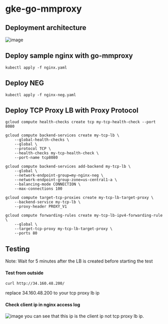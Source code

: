 # gke-go-mmproxy

## Deployment architecture
![image](https://user-images.githubusercontent.com/8756642/233600351-1b1f0721-8387-4170-9cb6-e1c490f4d050.png)


## Deploy sample nginx with go-mmproxy
```
kubectl apply -f nginx.yaml
```

## Deploy NEG
```
kubectl apply -f nginx-neg.yaml
```

## Deploy TCP Proxy LB with Proxy Protocol
```
gcloud compute health-checks create tcp my-tcp-health-check --port 8080

gcloud compute backend-services create my-tcp-lb \
    --global-health-checks \
    --global \
    --protocol TCP \
    --health-checks my-tcp-health-check \
    --port-name tcp8080

gcloud compute backend-services add-backend my-tcp-lb \
    --global \
    --network-endpoint-group=my-nginx-neg \
    --network-endpoint-group-zone=us-central1-a \
    --balancing-mode CONNECTION \
    --max-connections 100    

gcloud compute target-tcp-proxies create my-tcp-lb-target-proxy \
    --backend-service my-tcp-lb \
    --proxy-header PROXY_V1

gcloud compute forwarding-rules create my-tcp-lb-ipv4-forwarding-rule \
    --global \
    --target-tcp-proxy my-tcp-lb-target-proxy \
    --ports 80
```

## Testing
Note: Wait for 5 minutes after the LB is created before starting the test
#### Test from outside
```
curl http://34.160.48.200/
```
replace 34.160.48.200 to your tcp proxy lb ip
#### Check client ip in nginx access log
![image](https://user-images.githubusercontent.com/8756642/233582055-8386ab5b-2955-4450-b76f-09a3f017bbbd.png)
you can see that this ip is the client ip not tcp proxy lb ip.
